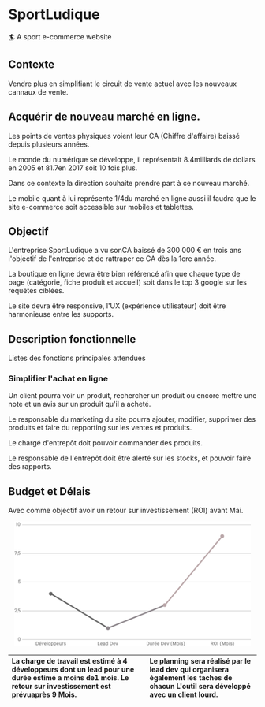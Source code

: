 # SportLudique
🏄 A sport e-commerce website

## Contexte

Vendre plus en simplifiant le circuit de vente actuel avec les nouveaux cannaux de vente.

## Acquérir de nouveau marché en ligne.

Les points de ventes physiques voient leur CA (Chiffre d'affaire) baissé depuis plusieurs années.

Le monde du numérique se développe, il représentait 8.4milliards de dollars en 2005 et 81.7en 2017 soit 10 fois plus.

Dans ce contexte la direction souhaite prendre part à ce nouveau marché.

Le mobile quant à lui représente 1/4du marché en ligne aussi il faudra que le site e-commerce soit accessible sur mobiles et tablettes.

## Objectif

L'entreprise SportLudique a vu sonCA baissé de 300 000 € en trois ans l'objectif de l'entreprise et de rattraper ce CA dès la 1ere année.

La boutique en ligne devra être bien référencé afin que chaque type de page (catégorie, fiche produit et accueil) soit dans le top 3 google sur les requêtes ciblées.

Le site devra être responsive, l'UX (expérience utilisateur) doit être harmonieuse entre les supports.

## Description fonctionnelle

Listes des fonctions principales attendues

### Simplifier l'achat en ligne

Un client pourra voir un produit, rechercher un produit ou encore mettre une note et un avis sur un produit qu'il a acheté.

Le responsable du marketing du site pourra ajouter, modifier, supprimer des produits et faire du repporting sur les ventes et produits.

Le chargé d'entrepôt doit pouvoir commander des produits.

Le responsable de l'entrepôt doit être alerté sur les stocks, et pouvoir faire des rapports.

## Budget et Délais

Avec comme objectif avoir un retour sur investissement (ROI) avant Mai.


<center>
    <img width="480px" src="/docs/graph.svg">
</center>


| La charge de travail est estimé à 4 développeurs dont un lead pour une durée estimé a moins de1 mois. Le retour sur investissement est prévuaprès 9 Mois. | Le planning sera réalisé par le lead dev qui organisera également les taches de chacun L'outil sera développé avec un client lourd. |
| :-- | :-- |
